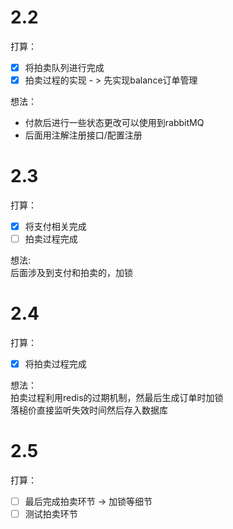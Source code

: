 # 2.2
打算：
- [x] 将拍卖队列进行完成
- [x] 拍卖过程的实现 - > 先实现balance订单管理

想法：     
- 付款后进行一些状态更改可以使用到rabbitMQ
- 后面用注解注册接口/配置注册


# 2.3
打算：
- [x] 将支付相关完成
- [ ] 拍卖过程完成

想法:     
后面涉及到支付和拍卖的，加锁

# 2.4 
打算：
- [x] 将拍卖过程完成

想法：     
拍卖过程利用redis的过期机制，然最后生成订单时加锁     
落槌价直接监听失效时间然后存入数据库

# 2.5
打算：
- [ ] 最后完成拍卖环节 -> 加锁等细节
- [ ] 测试拍卖环节